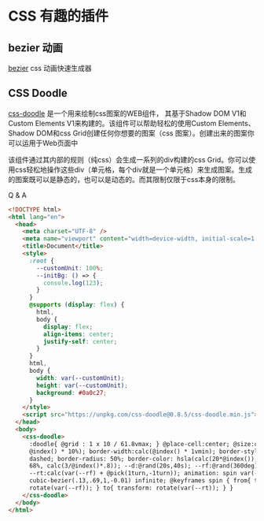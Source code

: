 # CSS 有趣的插件

## bezier 动画

[bezier](https://cubic-bezier.com/) css 动画快速生成器

## CSS Doodle

[css-doodle](https://github.com/css-doodle/css-doodle) 是一个用来绘制css图案的WEB组件， 其基于Shadow DOM V1和Custom Elements V1来构建的。该组件可以帮助轻松的使用Custom Elements、Shadow DOM和css Grid创建任何你想要的图案（css 图案）。创建出来的图案你可以运用于Web页面中

该组件通过其内部的规则（纯css）会生成一系列的div构建的css Grid。你可以使用css轻松地操作这些div（单元格，每个div就是一个单元格）来生成图案。生成的图案既可以是静态的，也可以是动态的。而其限制仅限于css本身的限制。

Q & A

```html
<!DOCTYPE html>
<html lang="en">
  <head>
    <meta charset="UTF-8" />
    <meta name="viewport" content="width=device-width, initial-scale=1.0" />
    <title>Document</title>
    <style>
      :root {
        --customUnit: 100%;
        --initBg: () => {
          console.log(123);
        }
      }
      @supports (display: flex) {
        html,
        body {
          display: flex;
          align-items: center;
          justify-self: center;
        }
      }
      html,
      body {
        width: var(--customUnit);
        height: var(--customUnit);
        background: #0a0c27;
      }
    </style>
    <script src="https://unpkg.com/css-doodle@0.8.5/css-doodle.min.js"></script>
  </head>
  <body>
    <css-doodle>
      :doodle{ @grid : 1 x 10 / 61.8vmax; } @place-cell:center; @size:calc(
      @index() * 10%); border-width:calc(@index() * 1vmin); border-style:
      dashed; border-radius: 50%; border-color: hsla(calc(20*@index()), 70%,
      68%, calc(3/@index()*.8)); --d:@rand(20s,40s); --rf:@rand(360deg);
      --rt:calc(var(--rf) + @pick(1turn,-1turn)); animation: spin var(--d)
      cubic-bezier(.13,.69,1,-0.01) infinite; @keyframes spin { from{ transform:
      rotate(var(--rf)); } to{ transform: rotate(var(--rt)); } }
    </css-doodle>
  </body>
</html>
```
